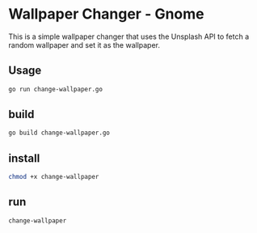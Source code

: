 # Wallpaper Changer - Gnome

This is a simple wallpaper changer that uses the Unsplash API to fetch a random wallpaper and set it as the wallpaper.

## Usage

```bash
go run change-wallpaper.go
```
## build

```bash
go build change-wallpaper.go
```

## install

```bash
chmod +x change-wallpaper
```

## run

```bash
change-wallpaper
```